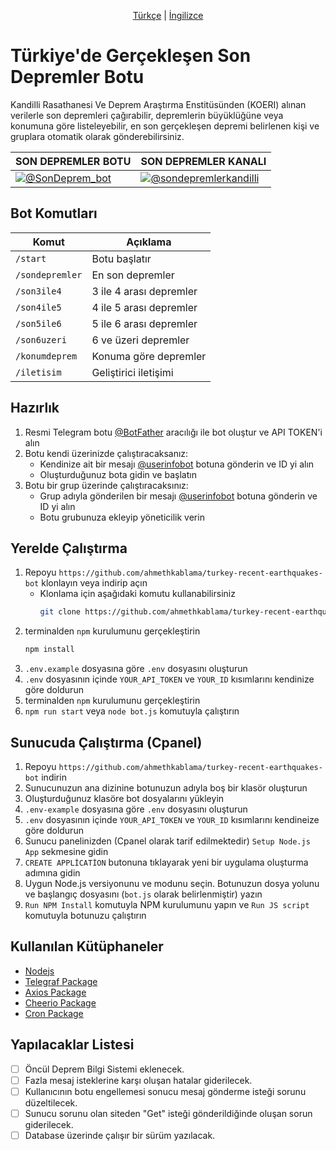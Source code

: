 <p align="center">
  <a href="https://github.com/ahmethkablama/turkey-recent-earthquakes-bot/blob/main/README.tr.md">Türkçe</a> |
  <a href="https://github.com/ahmethkablama/turkey-recent-earthquakes-bot/blob/main/README.md">İngilizce</a>
</p>

# Türkiye'de Gerçekleşen Son Depremler Botu 

Kandilli Rasathanesi Ve Deprem Araştırma Enstitüsünden (KOERI) alınan verilerle son depremleri çağırabilir, depremlerin büyüklüğüne veya konumuna göre listeleyebilir, en son gerçekleşen depremi belirlenen kişi ve gruplara otomatik olarak gönderebilirsiniz.

SON DEPREMLER BOTU      | SON DEPREMLER KANALI
----------------------- | ----------------------------------------    
[![@SonDeprem_bot](https://img.shields.io/badge/%F0%9F%92%AC%20Telegram-%40sondeprem__bot-red)](https://telegram.me/SonDeprem_bot)                | [![@sondepremlerkandilli](https://img.shields.io/badge/%F0%9F%93%A2%20Telegram-%40sondepremlerkandilli-red)](https://t.me/sondepremlerkandilli)


## Bot Komutları
Komut                   | Açıklama
----------------------- | ----------------------------------------    
`/start`                | Botu başlatır
`/sondepremler`         | En son depremler
`/son3ile4`              | 3 ile 4 arası depremler
`/son4ile5`             | 4 ile 5 arası depremler
`/son5ile6`             | 5 ile 6 arası depremler 
`/son6uzeri`            | 6 ve üzeri depremler
`/konumdeprem`          | Konuma göre depremler
`/iletisim`             | Geliştirici iletişimi


## Hazırlık
1. Resmi Telegram botu [@BotFather](https://telegram.me/BotFather) aracılığı ile bot oluştur ve API TOKEN'i alın
2. Botu kendi üzerinizde çalıştıracaksanız: 
   * Kendinize ait bir mesajı [@userinfobot](https://telegram.me/userinfobot) botuna gönderin ve ID yi alın
   * Oluşturduğunuz bota gidin ve başlatın
3. Botu bir grup üzerinde çalıştıracaksınız:
   * Grup adıyla gönderilen bir mesajı [@userinfobot](https://telegram.me/userinfobot) botuna gönderin ve ID yi alın
   * Botu grubunuza ekleyip yöneticilik verin


## Yerelde Çalıştırma

1. Repoyu `https://github.com/ahmethkablama/turkey-recent-earthquakes-bot` klonlayın veya indirip açın
   * Klonlama için aşağıdaki komutu kullanabilirsiniz
     ```bash
     git clone https://github.com/ahmethkablama/turkey-recent-earthquakes-bot
     ```
2. terminalden `npm` kurulumunu gerçekleştirin
   ```bash
   npm install
   ```
3. `.env.example` dosyasına göre `.env` dosyasını oluşturun
4. `.env` dosyasının içinde `YOUR_API_TOKEN` ve `YOUR_ID` kısımlarını kendinize göre doldurun
5. terminalden `npm` kurulumunu gerçekleştirin
6. `npm run start` veya `node bot.js` komutuyla çalıştırın

## Sunucuda Çalıştırma (Cpanel)

1. Repoyu `https://github.com/ahmethkablama/turkey-recent-earthquakes-bot` indirin
2. Sunucunuzun ana dizinine botunuzun adıyla boş bir klasör oluşturun
3. Oluşturduğunuz klasöre bot dosyalarını yükleyin
4. `.env-example` dosyasına göre `.env` dosyasını oluşturun
5. `.env` dosyasının içinde `YOUR_API_TOKEN` ve `YOUR_ID` kısımlarını kendineize göre doldurun
6. Sunucu panelinizden (Cpanel olarak tarif edilmektedir) `Setup Node.js App` sekmesine gidin
7. `CREATE APPLİCATİON` butonuna tıklayarak yeni bir uygulama oluşturma adımına gidin
8. Uygun Node.js versiyonunu ve modunu seçin. Botunuzun dosya yolunu ve başlangıç dosyasını (`bot.js` olarak belirlenmiştir) yazın
9. `Run NPM Install` komutuyla NPM kurulumunu yapın ve `Run JS script` komutuyla botunuzu çalıştırın


## Kullanılan Kütüphaneler

* [Nodejs](https://nodejs.org/en/)
* [Telegraf Package](https://www.npmjs.com/package/telegraf)
* [Axios Package](https://www.npmjs.com/package/axios)
* [Cheerio Package](https://www.npmjs.com/package/cheerio)
* [Cron Package](https://www.npmjs.com/package/cron)

## Yapılacaklar Listesi
- [ ] Öncül Deprem Bilgi Sistemi eklenecek.
- [ ] Fazla mesaj isteklerine karşı oluşan hatalar giderilecek.
- [ ] Kullanıcının botu engellemesi sonucu mesaj gönderme isteği sorunu düzeltilecek.
- [ ] Sunucu sorunu olan siteden "Get" isteği gönderildiğinde oluşan sorun giderilecek.
- [ ] Database üzerinde çalışır bir sürüm yazılacak.